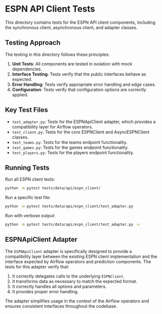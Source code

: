 # ESPN API Client Tests

This directory contains tests for the ESPN API client components, including the synchronous client, asynchronous client, and adapter classes.

## Testing Approach

The testing in this directory follows these principles:

1. **Unit Tests**: All components are tested in isolation with mock dependencies.
2. **Interface Testing**: Tests verify that the public interfaces behave as expected.
3. **Error Handling**: Tests verify appropriate error handling and edge cases.
4. **Configuration**: Tests verify that configuration options are correctly applied.

## Key Test Files

- `test_adapter.py`: Tests for the ESPNApiClient adapter, which provides a compatibility layer for Airflow operators.
- `test_client.py`: Tests for the core ESPNClient and AsyncESPNClient classes.
- `test_teams.py`: Tests for the teams endpoint functionality.
- `test_games.py`: Tests for the games endpoint functionality.
- `test_players.py`: Tests for the players endpoint functionality.

## Running Tests

Run all ESPN client tests:

```bash
python -m pytest tests/data/api/espn_client/
```

Run a specific test file:

```bash
python -m pytest tests/data/api/espn_client/test_adapter.py
```

Run with verbose output:

```bash
python -m pytest tests/data/api/espn_client/test_adapter.py -v
```

## ESPNApiClient Adapter

The `ESPNApiClient` adapter is specifically designed to provide a compatibility layer between the existing ESPN client implementation and the interface expected by Airflow operators and prediction components. The tests for this adapter verify that:

1. It correctly delegates calls to the underlying `ESPNClient`.
2. It transforms data as necessary to match the expected format.
3. It correctly handles all options and parameters.
4. It provides proper error handling.

The adapter simplifies usage in the context of the Airflow operators and ensures consistent interfaces throughout the codebase.
